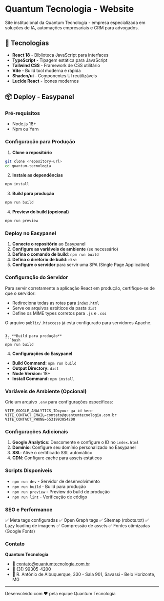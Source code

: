 # Quantum Tecnologia - Website

Site institucional da Quantum Tecnologia - empresa especializada em soluções de IA, automações empresariais e CRM para advogados.

## 🚀 Tecnologias

- **React 18** - Biblioteca JavaScript para interfaces
- **TypeScript** - Tipagem estática para JavaScript
- **Tailwind CSS** - Framework de CSS utilitário
- **Vite** - Build tool moderna e rápida
- **Shadcn/ui** - Componentes UI reutilizáveis
- **Lucide React** - Ícones modernos

## 📦 Deploy - Easypanel

### Pré-requisitos
- Node.js 18+ 
- Npm ou Yarn

### Configuração para Produção

1. **Clone o repositório**
```bash
git clone <repository-url>
cd quantum-tecnologia
```

2. **Instale as dependências**
```bash
npm install
```

3. **Build para produção**
```bash
npm run build
```

4. **Preview do build (opcional)**
```bash
npm run preview
```

### Deploy no Easypanel

1. **Conecte o repositório** ao Easypanel
2. **Configure as variáveis de ambiente** (se necessário)
3. **Defina o comando de build**: `npm run build`
4. **Defina o diretório de build**: `dist`
5. **Configure o servidor** para servir uma SPA (Single Page Application)

### Configuração do Servidor

Para servir corretamente a aplicação React em produção, certifique-se de que o servidor:
- Redireciona todas as rotas para `index.html`
- Serve os arquivos estáticos da pasta `dist`
- Define os MIME types corretos para `.js` e `.css`

O arquivo `public/.htaccess` já está configurado para servidores Apache.
```

3. **Build para produção**
```bash
npm run build
```

4. **Configurações do Easypanel**
- **Build Command:** `npm run build`
- **Output Directory:** `dist`
- **Node Version:** 18+
- **Install Command:** `npm install`

### Variáveis de Ambiente (Opcional)

Crie um arquivo `.env` para configurações específicas:

```env
VITE_GOOGLE_ANALYTICS_ID=your-ga-id-here
VITE_CONTACT_EMAIL=contato@quantumtecnologia.com.br
VITE_CONTACT_PHONE=5531993054200
```

### Configurações Adicionais

1. **Google Analytics**: Descomente e configure o ID no `index.html`
2. **Domínio**: Configure seu domínio personalizado no Easypanel
3. **SSL**: Ative o certificado SSL automático
4. **CDN**: Configure cache para assets estáticos

### Scripts Disponíveis

- `npm run dev` - Servidor de desenvolvimento
- `npm run build` - Build para produção
- `npm run preview` - Preview do build de produção
- `npm run lint` - Verificação de código

### SEO e Performance

✅ Meta tags configuradas
✅ Open Graph tags
✅ Sitemap (robots.txt)
✅ Lazy loading de imagens
✅ Compressão de assets
✅ Fontes otimizadas (Google Fonts)

### Contato

**Quantum Tecnologia**
- 📧 contato@quantumtecnologia.com.br
- 📱 (31) 99305-4200
- 📍 R. Antônio de Albuquerque, 330 - Sala 901, Savassi - Belo Horizonte, MG

---

Desenvolvido com ❤️ pela equipe Quantum Tecnologia

